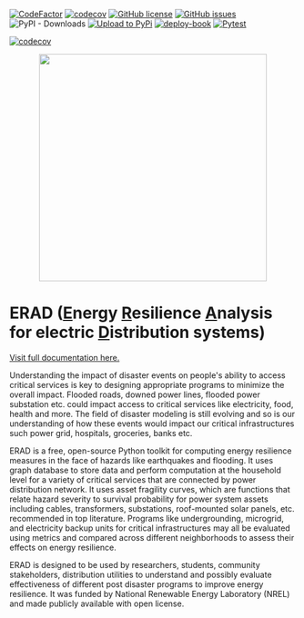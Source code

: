 

[![CodeFactor](https://www.codefactor.io/repository/github/nrel-distribution-suites/erad/badge)](https://www.codefactor.io/repository/github/nrel-distribution-suites/erad) [![codecov](https://codecov.io/github/NREL-Distribution-Suites/erad/branch/al%2Fcode_cleanup/graph/badge.svg?token=FtAWhS5svb)](https://codecov.io/github/NREL-Distribution-Suites/erad) [![GitHub license](https://img.shields.io/github/license/NREL/erad)](https://github.com/NREL/erad/blob/main/LICENSE.txt) [![GitHub issues](https://img.shields.io/github/issues/NREL/erad)](https://github.com/NREL/erad/issues) ![PyPI - Downloads](https://img.shields.io/pypi/dm/NREL-erad) [![Upload to PyPi](https://github.com/NREL-Distribution-Suites/erad/actions/workflows/publish.yml/badge.svg)](https://github.com/NREL-Distribution-Suites/erad/actions/workflows/publish.yml) [![deploy-book](https://github.com/NREL-Distribution-Suites/erad/actions/workflows/deploy.yml/badge.svg)](https://github.com/NREL-Distribution-Suites/erad/actions/workflows/deploy.yml) [![Pytest](https://github.com/NREL-Distribution-Suites/erad/actions/workflows/pull_request_tests.yml/badge.svg)](https://github.com/NREL-Distribution-Suites/erad/actions/workflows/pull_request_tests.yml)

[![codecov](https://codecov.io/github/NREL-Distribution-Suites/erad/branch/al%2Fcode_cleanup/graph/badge.svg?token=FtAWhS5svb)](https://codecov.io/github/NREL-Distribution-Suites/erad)

<p align="center"> 
<img src="docs/_static/light.png" width="400" style="display:flex;justify-content:center;">
</p>

# ERAD (<u>E</u>nergy <u>R</u>esilience <u>A</u>nalysis for electric <u>D</u>istribution systems)

[Visit full documentation here.](https://nrel-distribution-suites.github.io/erad/)

Understanding the impact of disaster events on people's ability to access critical services is key to designing appropriate programs to minimize the overall impact. Flooded roads, downed power lines, flooded power substation etc. could impact access to critical services like electricity, food, health and more. The field of disaster modeling is still evolving and so is our understanding of how these events would impact our critical infrastructures such power grid, hospitals, groceries, banks etc.

ERAD is a free, open-source Python toolkit for computing energy resilience measures in the face of hazards like earthquakes and flooding. It uses graph database to store data and perform computation at the household level for a variety of critical services that are connected by power distribution network. It uses asset fragility curves, which are functions that relate hazard severity to survival probability for power system assets including cables, transformers, substations, roof-mounted solar panels, etc. recommended in top literature. Programs like undergrounding, microgrid, and electricity backup units for critical infrastructures may all be evaluated using metrics and compared across different neighborhoods to assess their effects on energy resilience.

ERAD is designed to be used by researchers, students, community stakeholders, distribution utilities to understand and possibly evaluate effectiveness of different post disaster programs to improve energy resilience. It was funded by National Renewable Energy Laboratory (NREL) and made publicly available with open license.
